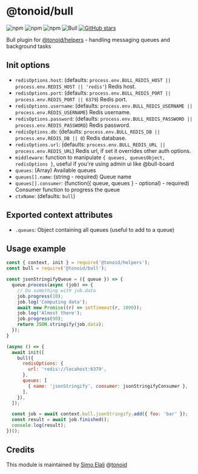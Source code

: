 # @tonoid/bull

![npm](https://img.shields.io/npm/dt/@tonoid/bull.svg) ![npm](https://img.shields.io/npm/v/@tonoid/bull.svg) ![npm](https://img.shields.io/npm/l/@tonoid/bull.svg) ![Bull](https://img.shields.io/david/melalj/tonoid-bull.svg)
[![GitHub stars](https://img.shields.io/github/stars/melalj/tonoid-bull.svg?style=social&label=Star&maxAge=2592003)](https://github.com/melalj/tonoid-bull)

Bull plugin for [@tonoid/helpers](https://github.com/melalj/tonoid-helpers) - handling messaging queues and background tasks

## Init options

- `redisOptions.host`: (defaults: `process.env.BULL_REDIS_HOST || process.env.REDIS_HOST || 'redis'`) Redis host.
- `redisOptions.port`: (defaults: `process.env.BULL_REDIS_PORT || process.env.REDIS_PORT || 6379`) Redis port.
- `redisOptions.username`: (defaults: `process.env.BULL_REDIS_USERNAME || process.env.REDIS_USERNAME`) Redis username.
- `redisOptions.password`: (defaults: `process.env.BULL_REDIS_PASSWORD || process.env.REDIS_PASSWORD`) Redis password.
- `redisOptions.db`: (defaults: `process.env.BULL_REDIS_DB || process.env.REDIS_DB || 0`) Redis database.
- `redisOptions.url`: (defaults: `process.env.BULL_REDIS_URL || process.env.REDIS_URL`) Redis url, if set it overrides other auth options.
- `middleware`: function to manipulate `{ queues, queuesObject, redisOptions }`, useful if you're using admin ui like @bull-board
- `queues`: (Array) Available queues
- `queues[].name`: (string - required) Queue name
- `queues[].consumer`: (function({ queue, queues } - optional) - required) Consumer function to progress the queue
- `ctxName`: (defaults: `bull`)

## Exported context attributes

- `.queues`: Object containing all queues (useful to add to a queue)

## Usage example

```js
const { context, init } = require('@tonoid/helpers');
const bull = require('@tonoid/bull');

const jsonStringifyQueue = ({ queue }) => {
  queue.process(async (job) => {
    // Do something with job.data
    job.progress(10);
    job.log('Computing data');
    await new Promise((r) => setTimeout(r, 1000));
    job.log('Almost there');
    job.progress(90);
    return JSON.stringify(job.data);
  });
}

(async () => {
  await init([
    bull({
      redisOptions: {
        url: 'redis://locahost:6379',
      },
      queues: [
        { name: 'jsonStringify', consumer: jsonStringifyConsumer },
      ],
    }),
  ]);

  const job = await context.bull.jsonStringify.add({ foo: 'bar' });
  const result = await job.finished();
  console.log(result);
})();

```

## Credits

This module is maintained by [Simo Elalj](https://twitter.com/simoelalj) @[tonoid](https://www.tonoid.com)
